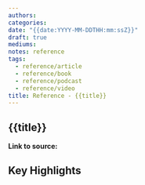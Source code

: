 ```yaml
---
authors:
categories:
date: "{{date:YYYY-MM-DDTHH:mm:ssZ}}"
draft: true
mediums:
notes: reference
tags:
  - reference/article
  - reference/book
  - reference/podcast
  - reference/video
title: Reference - {{title}}
---
```


## {{title}}

**Link to source:**

## Key Highlights

<!-- Highlights of direct quotes, key points, or insights from the source content -->

